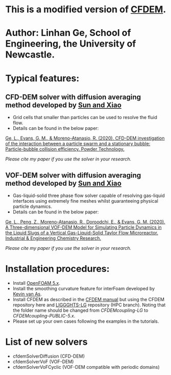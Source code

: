 # This is a modified version of [CFDEM](https://www.cfdem.com/).
# Author: Linhan Ge, School of Engineering, the University of Newcastle.
# Typical features:
## CFD-DEM solver with diffusion averaging method developed by [Sun and Xiao](https://www.sciencedirect.com/science/article/pii/S030193221500186X)
* Grid cells that smaller than particles can be used to resolve the fluid flow.
* Details can be found in the below paper:

[Ge, L., Evans, G. M., & Moreno-Atanasio, R. (2020). CFD-DEM investigation of the interaction between a particle swarm and a stationary bubble: Particle-bubble collision efficiency. Powder Technology.](https://www.sciencedirect.com/science/article/pii/S0032591020302102)


 *Please cite my paper if you use the solver in your research.*

## VOF-DEM solver with diffusion averaging method developed by [Sun and Xiao](https://www.sciencedirect.com/science/article/pii/S030193221500186X)
* Gas-liquid-solid three phase flow solver capable of resolving gas-liquid interfaces using extremely fine meshes whilst guaranteeing physical particle dynamics.
* Details can be found in the below paper:


[Ge, L., Peng, Z., Moreno-Atanasio, R., Doroodchi, E., & Evans, G. M. (2020). A Three-dimensional VOF-DEM Model for Simulating Particle Dynamics in the Liquid Slugs of a Vertical Gas-Liquid-Solid Taylor Flow Microreactor. Industrial & Engineering Chemistry Research.](https://pubs.acs.org/doi/abs/10.1021/acs.iecr.0c00108)


*Please cite my paper if you use the solver in your research.*

# Installation procedures:
* Install [OpenFOAM 5.x](https://openfoamwiki.net/index.php/Installation/Linux/OpenFOAM-5.x/Ubuntu).
* Install the smoothing curvature feature for interFoam developed by [Kevin van As](https://github.com/floquation/OF-kva_interfaceProperties).
* Install CFDEM as described in the [CFDEM manual](https://www.cfdem.com/media/CFDEM/docu/CFDEMcoupling_Manual.html) but using the CFDEM repository here and [LIGGGHTS-LG](https://github.com/linhanGE/LIGGGHTS-PUBLIC) repository (HPC branch). Noting that the folder name should be changed from *CFDEMcoupling-LG* to *CFDEMcoupling-PUBLIC-5.x*.
* Please set up your own cases following the examples in the tutorials.
# List of new solvers
* cfdemSolverDiffusion (CFD-DEM)
* cfdemSolverVoF (VOF-DEM)
* cfdemSolverVoFCyclic (VOF-DEM compatible with periodic domains)
